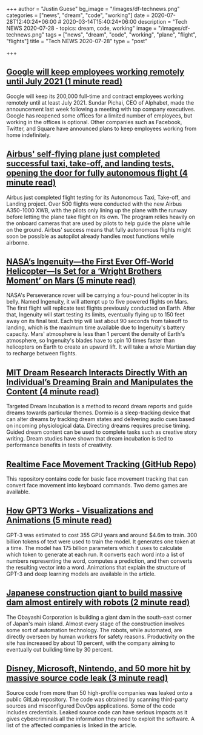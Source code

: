 +++
author = "Justin Guese"
bg_image = "/images/df-technews.png"
categories = ["news", "dream", "code", "working"]
date = 2020-07-28T12:40:24+06:00 # 2020-03-14T15:40:24+06:00
description = "Tech NEWS 2020-07-28 - topics: dream, code, working"
image = "/images/df-technews.png"
tags = ["news", "dream", "code", "working", "plane", "flight", "flights"]
title = "Tech NEWS 2020-07-28"
type = "post"

+++

## [Google will keep employees working remotely until July 2021 (1 minute read)](https://www.theverge.com/2020/7/27/21340038/google-remote-working-employees-2021-twitter-facebook-alphabet?scrolla=5eb6d68b7fedc32c19ef33b4/1/0100017394e5241d-7a75741c-766b-4602-b49e-546629c7a2db-000000/eSsxKX_gAfmtxEApvrMvM35zkbwqkngE_eIBkHpplzM=151)

Google will keep its 200,000 full-time and contract employees working remotely until at least July 2021. Sundar Pichai, CEO of Alphabet, made the announcement last week following a meeting with top company executives. Google has reopened some offices for a limited number of employees, but working in the offices is optional. Other companies such as Facebook, Twitter, and Square have announced plans to keep employees working from home indefinitely.

## [Airbus' self-flying plane just completed successful taxi, take-off, and landing tests, opening the door for fully autonomous flight (4 minute read)](https://www.businessinsider.com/airbus-completes-autonomous-taxi-take-off-and-landing-tests-2020-7/1/0100017394e5241d-7a75741c-766b-4602-b49e-546629c7a2db-000000/En5WVqx64hEMYC4_qYjNqRjJQFZsLFK5zNlsEjGLe5w=151)

Airbus just completed flight testing for its Autonomous Taxi, Take-off, and Landing project. Over 500 flights were conducted with the new Airbus A350-1000 XWB, with the pilots only lining up the plane with the runway before letting the plane take flight on its own. The program relies heavily on the onboard cameras that are used by pilots to help guide the plane while on the ground. Airbus' success means that fully autonomous flights might soon be possible as autopilot already handles most functions while airborne.

## [NASA’s Ingenuity—the First Ever Off-World Helicopter—Is Set for a ‘Wright Brothers Moment’ on Mars (5 minute read)](https://www.scientificamerican.com/article/nasas-ingenuity-the-first-ever-off-world-helicopter-is-set-for-a-wright-brothers-moment-on-mars//1/0100017394e5241d-7a75741c-766b-4602-b49e-546629c7a2db-000000/QVDjE-nJN3wKEwk1cER82ZIIda-g5-n4BL7xpIcdiNg=151)

NASA's Perseverance rover will be carrying a four-pound helicopter in its belly. Named Ingenuity, it will attempt up to five powered flights on Mars. The first flight will replicate test flights previously conducted on Earth. After that, Ingenuity will start testing its limits, eventually flying up to 150 feet away on its final test. Each trip will last about 90 seconds from takeoff to landing, which is the maximum time available due to Ingenuity's battery capacity. Mars' atmosphere is less than 1 percent the density of Earth's atmosphere, so Ingenuity's blades have to spin 10 times faster than helicopters on Earth to create an upward lift. It will take a whole Martian day to recharge between flights.

## [MIT Dream Research Interacts Directly With an Individual’s Dreaming Brain and Manipulates the Content (4 minute read)](https://scitechdaily.com/mit-dream-research-interacts-directly-with-an-individuals-dreaming-brain-and-manipulates-the-content//1/0100017394e5241d-7a75741c-766b-4602-b49e-546629c7a2db-000000/4KZ_64JbZeHk8-VLvG-IPQNlqQZYEMXDrV6tbrqfglA=151)

Targeted Dream Incubation is a method to record dream reports and guide dreams towards particular themes. Dormio is a sleep-tracking device that can alter dreams by tracking dream states and delivering audio cues based on incoming physiological data. Directing dreams requires precise timing. Guided dream content can be used to complete tasks such as creative story writing. Dream studies have shown that dream incubation is tied to performance benefits in tests of creativity.

## [Realtime Face Movement Tracking (GitHub Repo)](https://github.com/surya-veer/movement-tracking/1/0100017394e5241d-7a75741c-766b-4602-b49e-546629c7a2db-000000/96CWzXkq66HQVYIbUDIT4RzLxFDilwxmASt03XxTOkM=151)

This repository contains code for basic face movement tracking that can convert face movement into keyboard commands. Two demo games are available.

## [How GPT3 Works - Visualizations and Animations (5 minute read)](https://jalammar.github.io/how-gpt3-works-visualizations-animations//1/0100017394e5241d-7a75741c-766b-4602-b49e-546629c7a2db-000000/Hchyld9ckfRn_wwx93lM62dvwvOq-jPqexYK-JcYU14=151)

GPT-3 was estimated to cost 355 GPU years and around $4.6m to train. 300 billion tokens of text were used to train the model. It generates one token at a time. The model has 175 billion parameters which it uses to calculate which token to generate at each run. It converts each word into a list of numbers representing the word, computes a prediction, and then converts the resulting vector into a word. Animations that explain the structure of GPT-3 and deep learning models are available in the article.

## [Japanese construction giant to build massive dam almost entirely with robots (2 minute read)](https://roboticsandautomationnews.com/2020/07/24/japanese-construction-giant-to-build-massive-dam-with-robots/34428//1/0100017394e5241d-7a75741c-766b-4602-b49e-546629c7a2db-000000/ZAkfV6WlXjshx_tEwIT2HhI3ChNVTcE0OlYFEZEiozk=151)

The Obayashi Corporation is building a giant dam in the south-east corner of Japan's main island. Almost every stage of the construction involves some sort of automation technology. The robots, while automated, are directly overseen by human workers for safety reasons. Productivity on the site has increased by about 10 percent, with the company aiming to eventually cut building time by 30 percent.

## [Disney, Microsoft, Nintendo, and 50 more hit by massive source code leak (3 minute read)](https://www.tomsguide.com/news/companies-source-code-leak/1/0100017394e5241d-7a75741c-766b-4602-b49e-546629c7a2db-000000/p-TEohlbbnV4fBNRJgjeWwMMRvi7TWs7OoaTJQ6HSEI=151)

Source code from more than 50 high-profile companies was leaked onto a public GitLab repository. The code was obtained by scanning third-party sources and misconfigured DevOps applications. Some of the code includes credentials. Leaked source code can have serious impacts as it gives cybercriminals all the information they need to exploit the software. A list of the affected companies is linked in the article.

